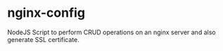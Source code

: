 # nginx-config
NodeJS Script to perform CRUD operations on an nginx server and also generate SSL certificate.

